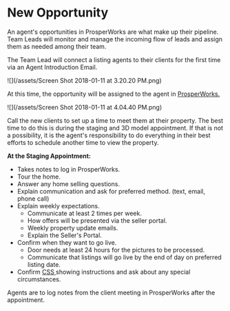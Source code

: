 # New Opportunity

An agent's opportunities in ProsperWorks are what make up their pipeline. Team Leads will monitor and manage the incoming flow of leads and assign them as needed among their team. 

The Team Lead will connect a listing agents to their clients for the first time via an Agent Introduction Email.

![](/assets/Screen Shot 2018-01-11 at 3.20.20 PM.png)

At this time, the opportunity will be assigned to the agent in [ProsperWorks.](/first-day/prosperworks.md)

![](/assets/Screen Shot 2018-01-11 at 4.04.40 PM.png)

Call the new clients to set up a time to meet them at their property. The best time to do this is during the staging and 3D model appointment. If that is not a possibility, it is the agent's responsibility to do everything in their best efforts to schedule another time to view the property.

**At the Staging Appointment:**

* Takes notes to log in ProsperWorks.
* Tour the home.
* Answer any home selling questions.
* Explain communication and ask for preferred method. \(text, email, phone call\)
* Explain weekly expectations.
  * Communicate at least 2 times per week.
  * How offers will be presented via the seller portal.
  * Weekly property update emails.
  * Explain the Seller's Portal.
* Confirm when they want to go live.
  * Door needs at least 24 hours for the pictures to be processed.
  * Communicate that listings will go live by the end of day on preferred listing date.
* Confirm [CSS ](/misc/acronyms.md)showing instructions and ask about any special circumstances. 

Agents are to log notes from the client meeting in ProsperWorks after the appointment. 



